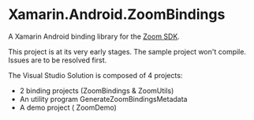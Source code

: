 # Xamarin.Android.ZoomBindings
A Xamarin Android binding library for the [Zoom SDK](https://github.com/zoom/zoom-sdk-android).

This project is at its very early stages.
The sample project won't compile.
Issues are to be resolved first.

The Visual Studio Solution is composed of 4 projects:
  - 2 binding projects (ZoomBindings & ZoomUtils)
  - An utility program GenerateZoomBindingsMetadata
  - A demo project ( ZoomDemo)
